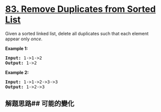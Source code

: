 # [83. Remove Duplicates from Sorted List](https://leetcode-cn.com/problems/remove-duplicates-from-sorted-list/)
Given a sorted linked list, delete all duplicates such that each element appear only _once_.

**Example 1:**


<pre><strong>Input:</strong> 1-&gt;1-&gt;2
<strong>Output:</strong> 1-&gt;2
</pre>

**Example 2:**


<pre><strong>Input:</strong> 1-&gt;1-&gt;2-&gt;3-&gt;3
<strong>Output:</strong> 1-&gt;2-&gt;3
</pre>

## 解题思路## 可能的變化